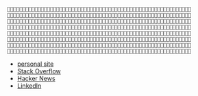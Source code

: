 ```
🗿🗿🗿🗿🗿🗿🗿🗿🗿🗿🗿🗿🗿🗿🗿🗿🗿🗿🗿🗿🗿🗿🗿🗿🗿🗿🗿🗿🗿🗿🗿🗿🗿🗿🗿🗿🗿🗿🗿🗿🗿🗿🗿🗿🗿🗿🗿🗿🗿🗿🗿🗿🗿🗿🗿🗿🗿🗿🗿🗿
🗿🗿🗿🗿🗿🗿🗿🗿🗿🗿🗿🗿🗿🗿🗿🗿🗿🗿🗿🗿🗿🗿🗿🗿🗿🗿🗿🗿🗿🗿🗿🗿🗿🗿🗿🗿🗿🗿🗿🗿🗿🗿🗿🗿🗿🗿🗿🗿🗿🗿🗿🗿🗿🗿🗿🗿🗿🗿🗿🗿
🗿🗿🗿🗿🗿🗿🗿🗿🗿🗿🗿🗿🗿🗿🗿🗿🗿🗿🗿🗿🗿🗿🗿🗿🗿🗿🗿🗿🗿🗿🗿🗿🗿🗿🗿🗿🗿🗿🗿🗿🗿🗿🗿🗿🗿🗿🗿🗿🗿🗿🗿🗿🗿🗿🗿🗿🗿🗿🗿🗿
🗿🗿🗿🗿🗿🗿🗿🗿🗿🗿🗿🗿🗿🗿🗿🗿🗿🗿🗿🗿🗿🗿🗿🗿🗿🗿🗿🗿🗿🗿🗿🗿🗿🗿🗿🗿🗿🗿🗿🗿🗿🗿🗿🗿🗿🗿🗿🗿🗿🗿🗿🗿🗿🗿🗿🗿🗿🗿🗿🗿
🗿🗿🗿🗿🗿🗿🗿🗿🗿🗿🗿🗿🗿🗿🗿🗿🗿🗿🗿🗿🗿🗿🗿🗿🗿🗿🗿🗿🗿🗿🗿🗿🗿🗿🗿🗿🗿🗿🗿🗿🗿🗿🗿🗿🗿🗿🗿🗿🗿🗿🗿🗿🗿🗿🗿🗿🗿🗿🗿🗿
🗿🗿🗿🗿🗿🗿🗿🗿🗿🗿🗿🗿🗿🗿🗿🗿🗿🗿🗿🗿🗿🗿🗿🗿🗿🗿🗿🗿🗿🗿🗿🗿🗿🗿🗿🗿🗿🗿🗿🗿🗿🗿🗿🗿🗿🗿🗿🗿🗿🗿🗿🗿🗿🗿🗿🗿🗿🗿🗿🗿
🗿🗿🗿🗿🗿🗿🗿🗿🗿🗿🗿🗿🗿🗿🗿🗿🗿🗿🗿🗿🗿🗿🗿🗿🗿🗿🗿🗿🗿🗿🗿🗿🗿🗿🗿🗿🗿🗿🗿🗿🗿🗿🗿🗿🗿🗿🗿🗿🗿🗿🗿🗿🗿🗿🗿🗿🗿🗿🗿🗿
🗿🗿🗿🗿🗿🗿🗿🗿🗿🗿🗿🗿🗿🗿🗿🗿🗿🗿🗿🗿🗿🗿🗿🗿🗿🗿🗿🗿🗿🗿🗿🗿🗿🗿🗿🗿🗿🗿🗿🗿🗿🗿🗿🗿🗿🗿🗿🗿🗿🗿🗿🗿🗿🗿🗿🗿🗿🗿🗿🗿
```

* [personal site](https://www.zachvalenta.com)
* [Stack Overflow](https://stackoverflow.com/users/6813490/zach-valenta?tab=profile)
* [Hacker News](https://news.ycombinator.com/user?id=zJayv)
* [LinkedIn](https://www.linkedin.com/in/zachvalenta/)
